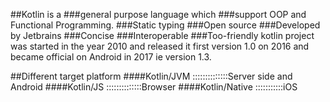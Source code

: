 ##Kotlin is a 
###general purpose language which 
###support OOP and Functional Programming.
###Static typing
###Open source
###Developed by Jetbrains
###Concise
###Interoperable
###Too-friendly
kotlin project was started in the year 2010 and released it first version 1.0 on
2016 and became official on Android in 2017 ie version 1.3.

##Different target platform
####Kotlin/JVM ::::::::::::::Server side and Android
####Kotlin/JS  ::::::::::::::Browser
####Kotlin/Native :::::::::::iOS
